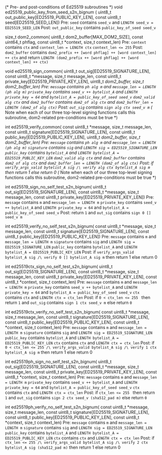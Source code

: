 (* Pre- and post-conditions of Ed25519 subroutines *)
void ed25519_public_key_from_seed_s2n_bignum (
  uint8_t out_public_key[ED25519_PUBLIC_KEY_LEN],
  const uint8_t seed[ED25519_SEED_LEN])
Pre:
  `seed` contains `seed_v` and `LENGTH seed_v = ED25519_SEED_LEN`
Post:
  `out_public_key` contains `public_key_of_seed seed_v`


size_t dom2_common(
    uint8_t dom2_buffer[MAX_DOM2_SIZE], const uint64_t phflag,
    const uint8_t *context, size_t context_len)
Pre:
  `context` contains `ctx` and `context_len = LENGTH ctx`
  `context_len <= 255`
Post:
  `dom2_buffer` contains `dom2_prefix ++ [word phflag] ++ [word context_len] ++ ctx` and
  return `LENGTH (dom2_prefix ++ [word phflag] ++ [word context_len] ++ ctx)`


void ed25519_sign_common(
    uint8_t out_sig[ED25519_SIGNATURE_LEN], const uint8_t *message,
    size_t message_len, const uint8_t private_key[ED25519_PRIVATE_KEY_LEN],
    uint8_t *dom2_buffer, size_t dom2_buffer_len)
Pre:
  `message` contains `ph alg m` and `message_len = LENGTH (ph alg m)`
  `private_key` contains `seed_v ++ bytelist_A` and
    `LENGTH private_key = 64` and `bytelist_A = public_key_of_seed seed_v`
  `dom2_valid alg ctx` and
  `dom2_buffer` contains `dom2_of alg ctx` and `dom2_buffer_len = LENGTH (dom2_of alg ctx)`
Post: 
  `out_sig` contains `sign alg ctx seed_v m`
  (* Note when each of our three top-level signing functions calls this subroutine,
     dom2-related pre-conditions must be true *)


int ed25519_verify_common(
    const uint8_t *message, size_t message_len,
    const uint8_t signature[ED25519_SIGNATURE_LEN],
    const uint8_t public_key[ED25519_PUBLIC_KEY_LEN],
    uint8_t *dom2_buffer, size_t dom2_buffer_len)
Pre:
  `message` contains `ph alg m` and `message_len = LENGTH (ph alg m)`
  `signature` contains `sig` and `LENGTH sig = ED25519_SIGNATURE_LEN`
  `public_key` contains `bytelist_A` and `LENGTH bytelist_A = ED25519_PUBLIC_KEY_LEN`
  `dom2_valid alg ctx` and
  `dom2_buffer` contains `dom2_of alg ctx` and `dom2_buffer_len = LENGTH (dom2_of alg ctx)`
Post: 
  if `verify_args_valid bytelist_A sig /\ verify alg ctx bytelist_A sig m`
  then return 1
  else return 0
  (* Note when each of our three top-level signing functions calls this subroutine,
     dom2-related pre-conditions must be true *)


int ed25519_sign_no_self_test_s2n_bignum(
    uint8_t out_sig[ED25519_SIGNATURE_LEN], const uint8_t *message,
    size_t message_len, const uint8_t private_key[ED25519_PRIVATE_KEY_LEN])
Pre:
  `message` contains `m` and `message_len = LENGTH m`
  `private_key` contains `seed_v ++ bytelist_A` and
    `LENGTH private_key = 64` and `bytelist_A = public_key_of_seed seed_v`
Post:
  return `1` and `out_sig` contains `sign 0 [] seed_v m`


int ed25519_verify_no_self_test_s2n_bignum(
    const uint8_t *message, size_t message_len,
    const uint8_t signature[ED25519_SIGNATURE_LEN],
    const uint8_t public_key[ED25519_PUBLIC_KEY_LEN])
Pre:
  `message` contains `m` and `message_len = LENGTH m`
  `signature` contains `sig` and `LENGTH sig = ED25519_SIGNATURE_LEN`
  `public_key` contains `bytelist_A` and `LENGTH bytelist_A = ED25519_PUBLIC_KEY_LEN`
Post: 
  if `verify_args_valid bytelist_A sig /\ verify 0 [] bytelist_A sig m`
  then return 1
  else return 0


int ed25519ctx_sign_no_self_test_s2n_bignum(
    uint8_t out_sig[ED25519_SIGNATURE_LEN], const uint8_t *message,
    size_t message_len, const uint8_t private_key[ED25519_PRIVATE_KEY_LEN],
    const uint8_t *context, size_t context_len)
Pre:
  `message` contains `m` and `message_len = LENGTH m`
  `private_key` contains `seed_v ++ bytelist_A` and
    `LENGTH private_key = 64` and `bytelist_A = public_key_of_seed seed_v`
  `ctx` contains `ctx` and `LENGTH ctx = ctx_len`
Post: 
  if `0 < ctx_len <= 255 ` then return `1` and `out_sig` contains `sign 1 ctx seed_v m`
  else return `0`


int ed25519ctx_verify_no_self_test_s2n_bignum(
    const uint8_t *message, size_t message_len,
    const uint8_t signature[ED25519_SIGNATURE_LEN],
    const uint8_t public_key[ED25519_PUBLIC_KEY_LEN], const uint8_t *context,
    size_t context_len)
Pre:
  `message` contains `m` and `message_len = LENGTH m`
  `signature` contains `sig` and `LENGTH sig = ED25519_SIGNATURE_LEN`
  `public_key` contains `bytelist_A` and `LENGTH bytelist_A = ED25519_PUBLIC_KEY_LEN`
  `ctx` contains `ctx` and `LENGTH ctx = ctx_len`
Post: 
  if `0 < ctx_len <= 255 /\ verify_args_valid bytelist_A sig /\ verify 1 ctx bytelist_A sig m`
  then return 1
  else return 0


int ed25519ph_sign_no_self_test_s2n_bignum(
    uint8_t out_sig[ED25519_SIGNATURE_LEN], const uint8_t *message,
    size_t message_len, const uint8_t private_key[ED25519_PRIVATE_KEY_LEN],
    const uint8_t *context, size_t context_len)
Pre:
  `message` contains `m` and `message_len = LENGTH m`
  `private_key` contains `seed_v ++ bytelist_A` and
    `LENGTH private_key = 64` and `bytelist_A = public_key_of_seed seed_v`
  `ctx` contains `ctx` and `LENGTH ctx = ctx_len`
Post: 
  if `ctx_len <= 255 ` then return `1` and `out_sig` contains `sign 2 ctx seed_v (sha512_pad m)`
  else return `0`


int ed25519ph_verify_no_self_test_s2n_bignum(
    const uint8_t *message, size_t message_len,
    const uint8_t signature[ED25519_SIGNATURE_LEN],
    const uint8_t public_key[ED25519_PUBLIC_KEY_LEN], const uint8_t *context,
    size_t context_len)
Pre:
  `message` contains `m` and `message_len = LENGTH m`
  `signature` contains `sig` and `LENGTH sig = ED25519_SIGNATURE_LEN`
  `public_key` contains `bytelist_A` and `LENGTH bytelist_A = ED25519_PUBLIC_KEY_LEN`
  `ctx` contains `ctx` and `LENGTH ctx = ctx_len`
Post: 
  if `ctx_len <= 255 /\ verify_args_valid bytelist_A sig /\ verify 2 ctx bytelist_A sig (sha512_pad m)`
  then return 1
  else return 0
